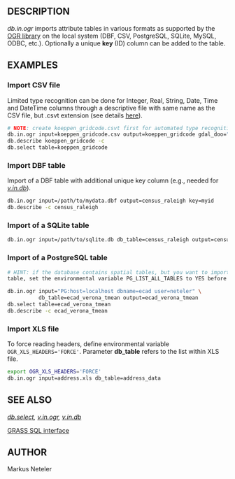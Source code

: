 ## DESCRIPTION

*db.in.ogr* imports attribute tables in various formats as supported by
the [OGR library](https://gdal.org/) on the local system (DBF, CSV,
PostgreSQL, SQLite, MySQL, ODBC, etc.). Optionally a unique **key** (ID)
column can be added to the table.

## EXAMPLES

### Import CSV file

Limited type recognition can be done for Integer, Real, String, Date,
Time and DateTime columns through a descriptive file with same name as
the CSV file, but .csvt extension (see details
[here](https://gdal.org/en/stable/drivers/vector/csv.html)).

```sh
# NOTE: create koeppen_gridcode.csvt first for automated type recognition
db.in.ogr input=koeppen_gridcode.csv output=koeppen_gridcode gdal_doo="AUTODETECT_TYPE=YES"
db.describe koeppen_gridcode -c
db.select table=koeppen_gridcode
```

### Import DBF table

Import of a DBF table with additional unique key column (e.g., needed
for *[v.in.db](v.in.db.md)*).

```sh
db.in.ogr input=/path/to/mydata.dbf output=census_raleigh key=myid
db.describe -c census_raleigh
```

### Import of a SQLite table

```sh
db.in.ogr input=/path/to/sqlite.db db_table=census_raleigh output=census_raleigh
```

### Import of a PostgreSQL table

```sh
# HINT: if the database contains spatial tables, but you want to import a non-spatial
table, set the environmental variable PG_LIST_ALL_TABLES to YES before importing

db.in.ogr input="PG:host=localhost dbname=ecad user=neteler" \
          db_table=ecad_verona_tmean output=ecad_verona_tmean
db.select table=ecad_verona_tmean
db.describe -c ecad_verona_tmean
```

### Import XLS file

To force reading headers, define environmental variable
`OGR_XLS_HEADERS='FORCE'`. Parameter **db_table** refers to the list
within XLS file.

```sh
export OGR_XLS_HEADERS='FORCE'
db.in.ogr input=address.xls db_table=address_data
```

## SEE ALSO

*[db.select](db.select.md), [v.in.ogr](v.in.ogr.md),
[v.in.db](v.in.db.md)*

[GRASS SQL interface](sql.md)

## AUTHOR

Markus Neteler
